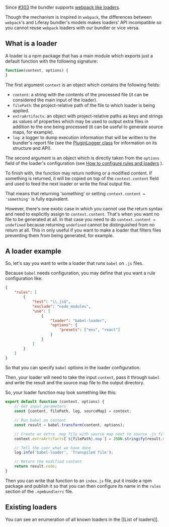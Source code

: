 Since [#303](https://github.com/liferay/liferay-js-toolkit/issues/303) the
bundler supports [webpack like loaders](https://webpack.js.org/loaders/).

Though the mechanism is inspired in `webpack`, the differences between
`webpack`'s and Liferay bundler's models makes loaders' API incompatible so you
cannot reuse `webpack` loaders with our bundler or vice versa.

## What is a loader

A loader is a npm package that has a main module which exports just a default
function with the following signature:

```javascript
function(context, options) {
}
```

The first argument `context` is an object which contains the following fields:

-   `content`: a string with the contents of the processed file (it can be
    considered the main input of the loader).
-   `filePath`: the project-relative path of the file to which loader is being
    applied.
-   `extraArtifacts`: an object with project-relative paths as keys and strings as
    values of properties which may be used to output extra files in addition to
    the one being processed (it can be useful to generate source maps, for
    example).
-   `log`: a logger to dump execution information that will be written to the
    bundler's report file (see the
    [PluginLogger class](https://github.com/liferay/liferay-js-toolkit/blob/master/packages/liferay-npm-build-tools-common/src/plugin-logger.js)
    for information on its structure and API).

The second argument is an object which is directly taken from the `options`
field of the loader's configuration (see
[How to configure rules and loaders](https://github.com/liferay/liferay-js-toolkit/wiki/How-to-use-liferay-npm-bundler#How-to-configure-rules-and-loaders)
).

To finish with, the function may return nothing or a modified content. If
something is returned, it will be copied on top of the `context.content` field
and used to feed the next loader or write the final output file.

That means that returning 'something' or setting `context.content = 'something'`
is fully equivalent.

However, there's one exotic case in which you cannot use the return syntax and
need to explicitly assign to `context.content`. That's when you want no file to
be generated at all. In that case you need to do `context.content = undefined`
because returning `undefined` cannot be distinguished from no return at all.
This in only useful if you want to make a loader that filters files preventing
them from being generated, for example.

## A loader example

So, let's say you want to write a loader that runs `babel` on `.js` files.

Because `babel` needs configuration, you may define that you want a rule
configuration like:

```json
{
	"rules": [
		{
			"test": "\\.js$",
			"exclude": "node_modules",
			"use": [
				{
					"loader": "babel-loader",
					"options": {
						"presets": ["env", "react"]
					}
				}
			]
		}
	]
}
```

So that you can specify `babel` options in the loader configuration.

Then, your loader will need to take the input `content`, pass it through `babel`
and write the result and the source map file to the output directory.

So, your loader function may look something like this:

```javascript
export default function (context, options) {
	// Get input parameters
	const {content, filePath, log, sourceMap} = context;

	// Run babel on content
	const result = babel.transform(content, options);

	// Create an extra .map file with source map next to source .js file
	context.extraArtifacts[`${filePath}.map`] = JSON.stringify(result.map);

	// Tell the user what we have done
	log.info('babel-loader', 'Transpiled file');

	// Return the modified content
	return result.code;
}
```

Then you can write that function to an `index.js` file, put it inside a npm
package and publish it so that you can then configure its name in the `rules`
section of the `.npmbundlerrc` file.

## Existing loaders

You can see an enumeration of all known loaders in the [[List of loaders]].
